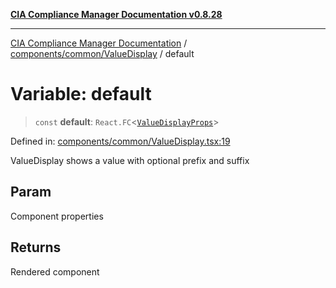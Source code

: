 [**CIA Compliance Manager Documentation v0.8.28**](../../../../README.md)

***

[CIA Compliance Manager Documentation](../../../../modules.md) / [components/common/ValueDisplay](../README.md) / default

# Variable: default

> `const` **default**: `React.FC`\<[`ValueDisplayProps`](../interfaces/ValueDisplayProps.md)\>

Defined in: [components/common/ValueDisplay.tsx:19](https://github.com/Hack23/cia-compliance-manager/blob/7619f76b35999bc4eb3f6ff6c1e77c13be78f250/src/components/common/ValueDisplay.tsx#L19)

ValueDisplay shows a value with optional prefix and suffix

## Param

Component properties

## Returns

Rendered component
